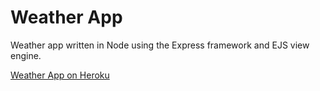# Weather App
 
Weather app written in Node using the Express framework and EJS view engine.

[Weather App on Heroku](https://mighty-reef-58342.herokuapp.com)